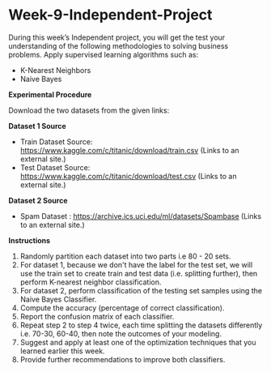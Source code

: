 # Week-9-Independent-Project

During this week’s Independent project, you will get the test your understanding of the following methodologies to solving business problems.
Apply supervised learning algorithms such as:
- K-Nearest Neighbors
- Naive Bayes

**Experimental Procedure**

Download the two datasets from the given links:

**Dataset 1 Source** 
- Train Dataset Source: https://www.kaggle.com/c/titanic/download/train.csv (Links to an external site.)
- Test Dataset Source: https://www.kaggle.com/c/titanic/download/test.csv (Links to an external site.)

**Dataset 2 Source** 
- Spam Dataset : https://archive.ics.uci.edu/ml/datasets/Spambase (Links to an external site.)

**Instructions**

1. Randomly partition each dataset into two parts i.e 80 - 20  sets.
2. For dataset 1, because we don't have the label for the test set, we will use the train set to create train and test data (i.e. splitting further), then perform K-nearest neighbor classification.
3. For dataset 2, perform classification of the testing set samples using the Naive Bayes Classifier.
4. Compute the accuracy (percentage of correct classification).
5. Report the confusion matrix of each classifier.
6. Repeat step 2 to step 4 twice, each time splitting the datasets differently i.e. 70-30, 60-40, then note the outcomes of your modeling.
7. Suggest and apply at least one of the optimization techniques that you learned earlier this week.
8. Provide further recommendations to improve both classifiers. 
